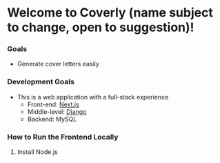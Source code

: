 # Welcome to Coverly (name subject to change, open to suggestion)!

### Goals
- Generate cover letters easily

### Development Goals
- This is a web application with a full-stack experience
    - Front-end: [Next.js](https://angular.dev/)
    - Middle-level: [Django](https://www.djangoproject.com/)
    - Backend: MySQL

### How to Run the Frontend Locally
1. Install Node.js


